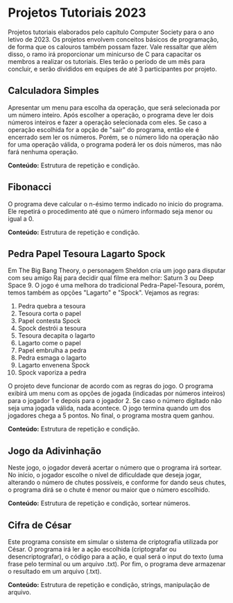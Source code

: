 # Projetos Tutoriais 2023

Projetos tutoriais elaborados pelo capítulo Computer Society para o ano letivo de 2023. Os projetos envolvem conceitos básicos de programação, de forma que os calouros também possam fazer. Vale ressaltar que além disso, o ramo irá proporcionar um minicurso de C para capacitar os membros a realizar os tutoriais.
Eles terão o período de um mês para concluir, e serão divididos em equipes de até 3 participantes por projeto.

## Calculadora Simples

Apresentar um menu para escolha da operação, que será selecionada por um número inteiro. Após escolher a operação, o programa deve ler dois números inteiros e fazer a operação selecionada com eles. Se caso a operação escolhida for a opção de "sair" do programa, então ele é encerrado sem ler os números. Porém, se o número lido na operação não for uma operação válida, o programa poderá ler os dois números, mas não fará nenhuma operação.

**Conteúdo:** Estrutura de repetição e condição.

## Fibonacci

O programa deve calcular o n-ésimo termo indicado no inicio do programa. Ele repetirá o procedimento até que o número informado seja menor ou igual a 0.

**Conteúdo:** Estrutura de repetição e condição.

## Pedra Papel Tesoura Lagarto Spock

Em The Big Bang Theory, o personagem Sheldon cria um jogo para disputar com seu amigo Raj para decidir qual filme era melhor: Saturn 3 ou Deep Space 9. O jogo é uma melhora do tradicional Pedra-Papel-Tesoura, porém, temos também as opções "Lagarto" e "Spock". Vejamos as regras:

1. Pedra quebra a tesoura
2. Tesoura corta o papel
3. Papel contesta Spock
4. Spock destrói a tesoura
5. Tesoura decapita o lagarto
6. Lagarto come o papel
7. Papel embrulha a pedra
8. Pedra esmaga o lagarto
9. Lagarto envenena Spock
10. Spock vaporiza a pedra

O projeto deve funcionar de acordo com as regras do jogo. O programa exibirá um menu com as opções de jogada (indicadas por números inteiros) para o jogador 1 e depois para o jogador 2. Se caso o número digitado não seja uma jogada válida, nada acontece. O jogo termina quando um dos jogadores chega a 5 pontos. No final, o programa mostra quem ganhou.

**Conteúdo:** Estrutura de repetição e condição.

## Jogo da Adivinhação

Neste jogo, o jogador deverá acertar o número que o programa irá sortear. No início, o jogador escolhe o nível de dificuldade que deseja jogar, alterando o número de chutes possíveis, e conforme for dando seus chutes, o programa dirá se o chute é menor ou maior que o número escolhido.

**Conteúdo:** Estrutura de repetição e condição, sortear números.

## Cifra de César

Este programa consiste em simular o sistema de criptografia utilizada por César. O programa irá ler a ação escolhida (criptografar ou desencriptografar), o código para a ação, e qual será o input do texto (uma frase pelo terminal ou um arquivo .txt). Por fim, o programa deve armazenar o resultado em um arquivo (.txt).

**Conteúdo:** Estrutura de repetição e condição, strings, manipulação de arquivo.